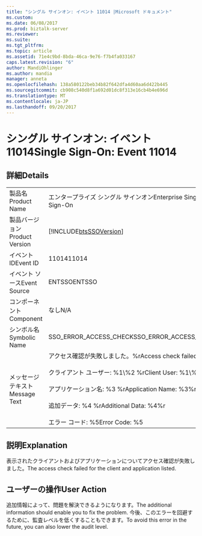 ```yaml
---
title: "シングル サインオン: イベント 11014 |Microsoft ドキュメント"
ms.custom: 
ms.date: 06/08/2017
ms.prod: biztalk-server
ms.reviewer: 
ms.suite: 
ms.tgt_pltfrm: 
ms.topic: article
ms.assetid: 71e4c9bd-8bda-46ca-9e76-f7b4fa033167
caps.latest.revision: "6"
author: MandiOhlinger
ms.author: mandia
manager: anneta
ms.openlocfilehash: 138a580122beb34b82f642dfa4d60aa6d422b445
ms.sourcegitcommit: cb908c540d8f1a692d01dc8f313e16cb4b4e696d
ms.translationtype: MT
ms.contentlocale: ja-JP
ms.lasthandoff: 09/20/2017
---
```

# <a name="single-sign-on-event-11014"></a><span data-ttu-id="b32b0-102">シングル サインオン: イベント 11014</span><span class="sxs-lookup"><span data-stu-id="b32b0-102">Single Sign-On: Event 11014</span></span>
## <a name="details"></a><span data-ttu-id="b32b0-103">詳細</span><span class="sxs-lookup"><span data-stu-id="b32b0-103">Details</span></span>  
  
|||  
|-|-|  
|<span data-ttu-id="b32b0-104">製品名</span><span class="sxs-lookup"><span data-stu-id="b32b0-104">Product Name</span></span>|<span data-ttu-id="b32b0-105">エンタープライズ シングル サインオン</span><span class="sxs-lookup"><span data-stu-id="b32b0-105">Enterprise Single Sign-On</span></span>|  
|<span data-ttu-id="b32b0-106">製品バージョン</span><span class="sxs-lookup"><span data-stu-id="b32b0-106">Product Version</span></span>|[!INCLUDE[btsSSOVersion](../includes/btsssoversion-md.md)]|  
|<span data-ttu-id="b32b0-107">イベント ID</span><span class="sxs-lookup"><span data-stu-id="b32b0-107">Event ID</span></span>|<span data-ttu-id="b32b0-108">11014</span><span class="sxs-lookup"><span data-stu-id="b32b0-108">11014</span></span>|  
|<span data-ttu-id="b32b0-109">イベント ソース</span><span class="sxs-lookup"><span data-stu-id="b32b0-109">Event Source</span></span>|<span data-ttu-id="b32b0-110">ENTSSO</span><span class="sxs-lookup"><span data-stu-id="b32b0-110">ENTSSO</span></span>|  
|<span data-ttu-id="b32b0-111">コンポーネント</span><span class="sxs-lookup"><span data-stu-id="b32b0-111">Component</span></span>|<span data-ttu-id="b32b0-112">なし</span><span class="sxs-lookup"><span data-stu-id="b32b0-112">N/A</span></span>|  
|<span data-ttu-id="b32b0-113">シンボル名</span><span class="sxs-lookup"><span data-stu-id="b32b0-113">Symbolic Name</span></span>|<span data-ttu-id="b32b0-114">SSO_ERROR_ACCESS_CHECK</span><span class="sxs-lookup"><span data-stu-id="b32b0-114">SSO_ERROR_ACCESS_CHECK</span></span>|  
|<span data-ttu-id="b32b0-115">メッセージ テキスト</span><span class="sxs-lookup"><span data-stu-id="b32b0-115">Message Text</span></span>|<span data-ttu-id="b32b0-116">アクセス確認が失敗しました。%r</span><span class="sxs-lookup"><span data-stu-id="b32b0-116">Access check failed.%r</span></span><br /><br /> <span data-ttu-id="b32b0-117">クライアント ユーザー: %1\\%2 %r</span><span class="sxs-lookup"><span data-stu-id="b32b0-117">Client User: %1\\%2%r</span></span><br /><br /> <span data-ttu-id="b32b0-118">アプリケーション名: %3 %r</span><span class="sxs-lookup"><span data-stu-id="b32b0-118">Application Name: %3%r</span></span><br /><br /> <span data-ttu-id="b32b0-119">追加データ: %4 %r</span><span class="sxs-lookup"><span data-stu-id="b32b0-119">Additional Data: %4%r</span></span><br /><br /> <span data-ttu-id="b32b0-120">エラー コード: %5</span><span class="sxs-lookup"><span data-stu-id="b32b0-120">Error Code: %5</span></span>|  
  
## <a name="explanation"></a><span data-ttu-id="b32b0-121">説明</span><span class="sxs-lookup"><span data-stu-id="b32b0-121">Explanation</span></span>  
 <span data-ttu-id="b32b0-122">表示されたクライアントおよびアプリケーションについてアクセス確認が失敗しました。</span><span class="sxs-lookup"><span data-stu-id="b32b0-122">The access check failed for the client and application listed.</span></span>  
  
## <a name="user-action"></a><span data-ttu-id="b32b0-123">ユーザーの操作</span><span class="sxs-lookup"><span data-stu-id="b32b0-123">User Action</span></span>  
 <span data-ttu-id="b32b0-124">追加情報によって、問題を解決できるようになります。</span><span class="sxs-lookup"><span data-stu-id="b32b0-124">The additional information should enable you to fix the problem.</span></span> <span data-ttu-id="b32b0-125">今後、このエラーを回避するために、監査レベルを低くすることもできます。</span><span class="sxs-lookup"><span data-stu-id="b32b0-125">To avoid this error in the future, you can also lower the audit level.</span></span>